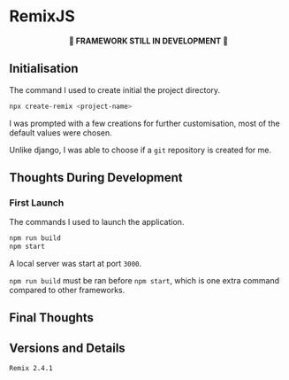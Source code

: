 # RemixJS

<p align="center"><b>🚧 FRAMEWORK STILL IN DEVELOPMENT 🚧</b></p>

## Initialisation

The command I used to create initial the project directory.

```bash
npx create-remix <project-name>
```

I was prompted with a few creations for further customisation, most of the default values were chosen.

Unlike django, I was able to choose if a `git` repository is created for me.

## Thoughts During Development

### First Launch

The commands I used to launch the application.

```bash
npm run build
npm start
```

A local server was start at port `3000`.

`npm run build` must be ran before `npm start`, which is one extra command compared to other frameworks.

## Final Thoughts

## Versions and Details

`Remix 2.4.1`
